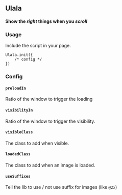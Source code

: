 ## Ulala

#### Show the *right* things when you *scroll*

### Usage

Include the script in your page.

```
Ulala.init({
    /* config */
})
```

### Config

#### `preloadIn`

Ratio of the window to trigger the loading

#### `visibilityIn`

Ratio of the window to trigger the visibility.

#### `visibleClass`

The class to add when visible.

#### `loadedClass`

The class to add when an image is loaded.

#### `useSuffixes`

Tell the lib to use / not use suffix for images (like `@2x`)